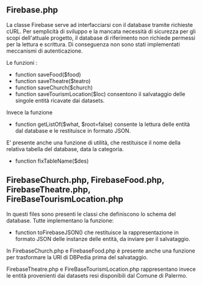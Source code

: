 ## Firebase.php
La classe Firebase serve ad interfacciarsi con il database tramite richieste cURL. 
Per semplicità di sviluppo e la mancata necessità di sicurezza per gli scopi dell'attuale progetto, il database di riferimento non richiede permessi per la lettura e scrittura.
Di conseguenza non sono stati implementati meccanismi di autenticazione.

Le funzioni :
- function saveFood($food)
- function saveTheatre($teatro)
- function saveChurch($church)
- function saveTourismLocation($loc)
consentono il salvataggio delle singole entità ricavate dai datasets.

Invece la funzione
- function getListOf($what, $root=false)
consente la lettura delle entità dal database e le restituisce in formato JSON.

E' presente anche una funzione di utilità, che restituisce il nome della relativa tabella del database, data la categoria.
- function fixTableName($des)


## FirebaseChurch.php, FirebaseFood.php, FirebaseTheatre.php, FireBaseTourismLocation.php
In questi files sono presenti le classi che definiscono lo schema del database.
Tutte implementano la funzione:
- function toFirebaseJSON()
che restituisce la rappresentazione in formato JSON delle instanze delle entità, da inviare per il salvataggio.

In FirebaseChurch.php e FirebaseFood.php è presente anche una funzione per trasformare la URI di DBPedia prima del salvataggio.

FirebaseTheatre.php e FireBaseTourismLocation.php rappresentano invece le entità provenienti dai datasets resi disponibili dal Comune di Palermo.

##
